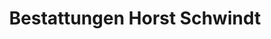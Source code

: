 ---
title: "Bestattungen Horst Schwindt"
url: /hatten/bestattungen-horst-schwindt/
shop: Bestattungen
---